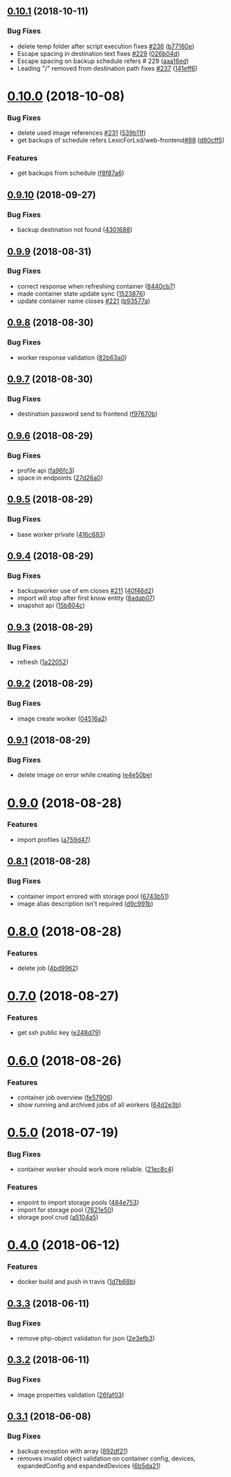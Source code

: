 ## [0.10.1](https://github.com/LexicForLXD/Backend/compare/v0.10.0...v0.10.1) (2018-10-11)


### Bug Fixes

* delete temp folder after script execution fixes [#236](https://github.com/LexicForLXD/Backend/issues/236) ([b77160e](https://github.com/LexicForLXD/Backend/commit/b77160e))
* Escape spacing in destination text fixes [#229](https://github.com/LexicForLXD/Backend/issues/229) ([026b04d](https://github.com/LexicForLXD/Backend/commit/026b04d))
* Escape spacing on backup schedule refers # 229 ([aaa16ed](https://github.com/LexicForLXD/Backend/commit/aaa16ed))
* Leading "/" removed from destination path fixes [#237](https://github.com/LexicForLXD/Backend/issues/237) ([141eff6](https://github.com/LexicForLXD/Backend/commit/141eff6))

# [0.10.0](https://github.com/LexicForLXD/Backend/compare/v0.9.10...v0.10.0) (2018-10-08)


### Bug Fixes

* delete used image references [#231](https://github.com/LexicForLXD/Backend/issues/231) ([539b11f](https://github.com/LexicForLXD/Backend/commit/539b11f))
* get backups of schedule refers LexicForLxd/web-frontend[#88](https://github.com/LexicForLXD/Backend/issues/88) ([d80cff5](https://github.com/LexicForLXD/Backend/commit/d80cff5))


### Features

* get backups from schedule ([f8f87a6](https://github.com/LexicForLXD/Backend/commit/f8f87a6))

## [0.9.10](https://github.com/LexicForLXD/Backend/compare/v0.9.9...v0.9.10) (2018-09-27)


### Bug Fixes

* backup destination not found ([4301688](https://github.com/LexicForLXD/Backend/commit/4301688))

## [0.9.9](https://github.com/LexicForLXD/Backend/compare/v0.9.8...v0.9.9) (2018-08-31)


### Bug Fixes

* correct response when refreshing container ([8440cb7](https://github.com/LexicForLXD/Backend/commit/8440cb7))
* made container state update sync ([1523876](https://github.com/LexicForLXD/Backend/commit/1523876))
* update container name closes [#221](https://github.com/LexicForLXD/Backend/issues/221) ([b93577a](https://github.com/LexicForLXD/Backend/commit/b93577a))

## [0.9.8](https://github.com/LexicForLXD/Backend/compare/v0.9.7...v0.9.8) (2018-08-30)


### Bug Fixes

* worker response validation ([82b63a0](https://github.com/LexicForLXD/Backend/commit/82b63a0))

## [0.9.7](https://github.com/LexicForLXD/Backend/compare/v0.9.6...v0.9.7) (2018-08-30)


### Bug Fixes

* destination password  send to frontend ([f97670b](https://github.com/LexicForLXD/Backend/commit/f97670b))

## [0.9.6](https://github.com/LexicForLXD/Backend/compare/v0.9.5...v0.9.6) (2018-08-29)


### Bug Fixes

* profile api ([fa96fc3](https://github.com/LexicForLXD/Backend/commit/fa96fc3))
* space in endpoints ([27d26a0](https://github.com/LexicForLXD/Backend/commit/27d26a0))

## [0.9.5](https://github.com/LexicForLXD/Backend/compare/v0.9.4...v0.9.5) (2018-08-29)


### Bug Fixes

* base worker private ([416c683](https://github.com/LexicForLXD/Backend/commit/416c683))

## [0.9.4](https://github.com/LexicForLXD/Backend/compare/v0.9.3...v0.9.4) (2018-08-29)


### Bug Fixes

* backupworker use of em closes [#211](https://github.com/LexicForLXD/Backend/issues/211) ([40f46d2](https://github.com/LexicForLXD/Backend/commit/40f46d2))
* import will stop after first know entity ([8adab07](https://github.com/LexicForLXD/Backend/commit/8adab07))
* snapshot api ([15b804c](https://github.com/LexicForLXD/Backend/commit/15b804c))

## [0.9.3](https://github.com/LexicForLXD/Backend/compare/v0.9.2...v0.9.3) (2018-08-29)


### Bug Fixes

* refresh ([1a22052](https://github.com/LexicForLXD/Backend/commit/1a22052))

## [0.9.2](https://github.com/LexicForLXD/Backend/compare/v0.9.1...v0.9.2) (2018-08-29)


### Bug Fixes

* image create worker ([04516a2](https://github.com/LexicForLXD/Backend/commit/04516a2))

## [0.9.1](https://github.com/LexicForLXD/Backend/compare/v0.9.0...v0.9.1) (2018-08-29)


### Bug Fixes

* delete image on error while creating ([e4e50be](https://github.com/LexicForLXD/Backend/commit/e4e50be))

# [0.9.0](https://github.com/LexicForLXD/Backend/compare/v0.8.1...v0.9.0) (2018-08-28)


### Features

* import profiles ([a759d47](https://github.com/LexicForLXD/Backend/commit/a759d47))

## [0.8.1](https://github.com/LexicForLXD/Backend/compare/v0.8.0...v0.8.1) (2018-08-28)


### Bug Fixes

* container import errored with storage pool ([6743b51](https://github.com/LexicForLXD/Backend/commit/6743b51))
* image alias description isn't required ([d9c991b](https://github.com/LexicForLXD/Backend/commit/d9c991b))

# [0.8.0](https://github.com/LexicForLXD/Backend/compare/v0.7.0...v0.8.0) (2018-08-28)


### Features

* delete job ([4bd9962](https://github.com/LexicForLXD/Backend/commit/4bd9962))

# [0.7.0](https://github.com/LexicForLXD/Backend/compare/v0.6.0...v0.7.0) (2018-08-27)


### Features

* get ssh public key ([e248d79](https://github.com/LexicForLXD/Backend/commit/e248d79))

# [0.6.0](https://github.com/LexicForLXD/Backend/compare/v0.5.0...v0.6.0) (2018-08-26)


### Features

* container job overview ([fe57906](https://github.com/LexicForLXD/Backend/commit/fe57906))
* show running and archived jobs of all workers ([64d2e3b](https://github.com/LexicForLXD/Backend/commit/64d2e3b))

# [0.5.0](https://github.com/LexicForLXD/Backend/compare/v0.4.0...v0.5.0) (2018-07-19)


### Bug Fixes

* container worker should work more reliable. ([21ec8c4](https://github.com/LexicForLXD/Backend/commit/21ec8c4))


### Features

* enpoint to import storage pools ([484e753](https://github.com/LexicForLXD/Backend/commit/484e753))
* import for storage pool ([7621e50](https://github.com/LexicForLXD/Backend/commit/7621e50))
* storage pool crud ([a5104a5](https://github.com/LexicForLXD/Backend/commit/a5104a5))

# [0.4.0](https://github.com/LexicForLXD/Backend/compare/v0.3.3...v0.4.0) (2018-06-12)


### Features

* docker build and push in travis ([1d7b68b](https://github.com/LexicForLXD/Backend/commit/1d7b68b))

## [0.3.3](https://github.com/LexicForLXD/Backend/compare/v0.3.2...v0.3.3) (2018-06-11)


### Bug Fixes

* remove php-object validation for json ([2e3efb3](https://github.com/LexicForLXD/Backend/commit/2e3efb3))

## [0.3.2](https://github.com/LexicForLXD/Backend/compare/v0.3.1...v0.3.2) (2018-06-11)


### Bug Fixes

* image properties validation ([26faf03](https://github.com/LexicForLXD/Backend/commit/26faf03))

## [0.3.1](https://github.com/LexicForLXD/Backend/compare/v0.3.0...v0.3.1) (2018-06-08)


### Bug Fixes

* backup exception with array ([892df21](https://github.com/LexicForLXD/Backend/commit/892df21))
* removes invalid object validation on container config, devices, expandedConfig and expandedDevices ([6b5da21](https://github.com/LexicForLXD/Backend/commit/6b5da21))
